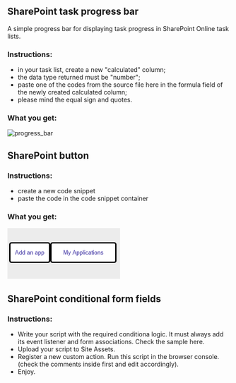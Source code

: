 ## SharePoint task progress bar

A simple progress bar for displaying task progress in SharePoint Online task lists.

### Instructions:
+ in your task list, create a new "calculated" column;
+ the data type returned must be "number";
+ paste one of the codes from the source file here in the formula field of the newly created calculated column;
+ please mind the equal sign and quotes.

### What you get:

![progress_bar](https://github.com/hristochr/SharePoint-progress-bar/blob/master/progress_bar.PNG "SP Progress Bar")

## SharePoint button

### Instructions:
- create a new code snippet
- paste the code in the code snippet container

### What you get:

![html_button](https://github.com/hristochr/SharePoint-code-snippets/blob/master/html%20button.PNG "SP button")

## SharePoint conditional form fields

### Instructions:
+ Write your script with the required conditiona logic. It must always add its event listener and form associations. Check the sample here.
+ Upload your script to Site Assets.
+ Register a new custom action. Run this script in the browser console. (check the comments inside first and edit accordingly).  
+ Enjoy.
